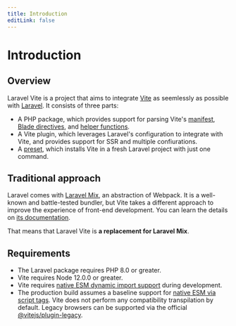 ```yaml
---
title: Introduction
editLink: false
---
```


# Introduction

## Overview

Laravel Vite is a project that aims to integrate [Vite](https://vitejs.dev) as seemlessly as possible with [Laravel](https://laravel.com). It consists of three parts:

- A PHP package, which provides support for parsing Vite's [manifest](https://vitejs.dev/guide/backend-integration.html#backend-integration), [Blade directives](/guide/features/directives), and [helper functions](/guide/features/helpers).
- A Vite plugin, which leverages Laravel's configuration to integrate with Vite, and provides support for SSR and multiple confiurations.
- A [preset](https://preset.dev), which installs Vite in a fresh Laravel project with just one command.

## Traditional approach

Laravel comes with [Laravel Mix](https://laravel-mix.com), an abstraction of Webpack. It is a well-known and battle-tested bundler, but Vite takes a different approach to improve the experience of front-end development. You can learn the details on [its documentation](https://vitejs.dev/guide/why.html#the-problems).

That means that Laravel Vite is **a replacement for Laravel Mix**.

## Requirements

- The Laravel package requires PHP 8.0 or greater.
- Vite requires Node 12.0.0 or greater.
- Vite requires [native ESM dynamic import support](https://caniuse.com/es6-module-dynamic-import) during development.
- The production build assumes a baseline support for [native ESM via script tags](https://caniuse.com/es6-module). Vite does not perform any compatibility transpilation by default. Legacy browsers can be supported via the official [@vitejs/plugin-legacy](https://github.com/vitejs/vite/tree/main/packages/plugin-legacy).

